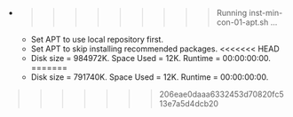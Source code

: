 * >>>>>>>>> Running inst-min-con-01-apt.sh ...
  * Set APT to use local repository first.
  * Set APT to skip installing recommended packages.
<<<<<<< HEAD
  * Disk size = 984972K. Space Used = 12K. Runtime = 00:00:00:00.
=======
  * Disk size = 791740K. Space Used = 12K. Runtime = 00:00:00:00.
>>>>>>> 206eae0daaa6332453d70820fc513e7a5d4dcb20
